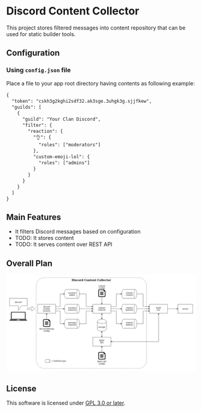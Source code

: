 # Discord Content Collector

This project stores filtered messages into content repository that can be used
for static builder tools.

## Configuration

### Using `config.json` file

Place a file to your app root directory having contents as following example:

    {
      "token": "cskh3g2kghi2sdf32.ak3sge.3uhgk3g.sjjfkew",
      "guilds": [
        {
          "guild": "Your Clan Discord",
          "filter": {
            "reaction": {
              "👌": {
                "roles": ["moderators"]
              },
              "custom-emoji-lol": {
                "roles": ["admins"]
              }
            }
          }
        }
      ]
    }

## Main Features

* It filters Discord messages based on configuration
* TODO: It stores content
* TODO: It serves content over REST API

## Overall Plan

![Overall diagram of the project](discord-content-collector.png)

## License

This software is licensed under [GPL 3.0 or later](./LICENSE.txt).
